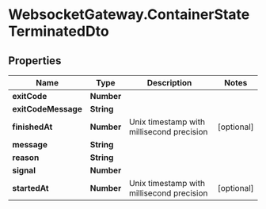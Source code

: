 # WebsocketGateway.ContainerStateTerminatedDto

## Properties

Name | Type | Description | Notes
------------ | ------------- | ------------- | -------------
**exitCode** | **Number** |  | 
**exitCodeMessage** | **String** |  | 
**finishedAt** | **Number** | Unix timestamp with millisecond precision | [optional] 
**message** | **String** |  | 
**reason** | **String** |  | 
**signal** | **Number** |  | 
**startedAt** | **Number** | Unix timestamp with millisecond precision | [optional] 


